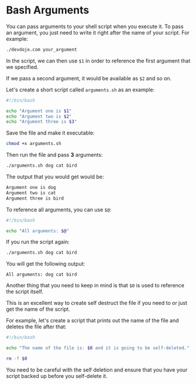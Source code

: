 # Bash Arguments

You can pass arguments to your shell script when you execute it. To pass an argument, you just need to write it right after the name of your script. For example:

```bash
./devdojo.com your_argument
```

In the script, we can then use `$1` in order to reference the first argument that we specified. 

If we pass a second argument, it would be available as `$2` and so on.

Let's create a short script called `arguments.sh` as an example:

```bash
#!/bin/bash

echo "Argument one is $1"
echo "Argument two is $2"
echo "Argument three is $3"
```

Save the file and make it executable:

```bash
chmod +x arguments.sh
```


Then run the file and pass **3** arguments:

```bash
./arguments.sh dog cat bird
```

The output that you would get would be:

```bash
Argument one is dog
Argument two is cat
Argument three is bird
```

To reference all arguments, you can use `$@`:

```bash
#!/bin/bash

echo "All arguments: $@"
```

If you run the script again:

```bash
./arguments.sh dog cat bird
```

You will get the following output:

```
All arguments: dog cat bird
```

Another thing that you need to keep in mind is that `$0` is used to reference the script itself.

This is an excellent way to create self destruct the file if you need to or just get the name of the script.

For example, let's create a script that prints out the name of the file and deletes the file after that:

```bash
#!/bin/bash

echo "The name of the file is: $0 and it is going to be self-deleted."

rm -f $0
```

You need to be careful with the self deletion and ensure that you have your script backed up before you self-delete it.